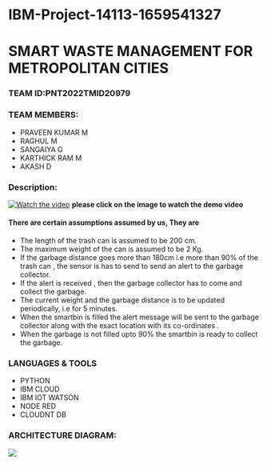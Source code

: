 # IBM-Project-14113-1659541327
# SMART WASTE MANAGEMENT FOR METROPOLITAN CITIES
### TEAM ID:PNT2022TMID20979
### TEAM MEMBERS:
* PRAVEEN KUMAR M
* RAGHUL M
* SANGAIYA G
* KARTHICK RAM M
* AKASH D
### Description:

[![Watch the video](https://i.imgur.com/njyfVPv.jpg)](https://youtu.be/S62pcmaetEc)
__please click on the image to watch the demo video__
#### There are certain assumptions assumed by us, They are
* The length of the trash can is assumed to be 200 cm.
* The maximum weight of the can is assumed to be 2 Kg.
* If the garbage distance goes more than 180cm i.e more than 90% of 
the trash can , the sensor is has to send to send an alert to the garbage 
collector.
* If the alert is received , then the garbage collector has to come and 
collect the garbage.
* The current weight and the garbage distance is to be updated 
periodically, i.e for 5 minutes.
* When the smartbin is filled the alert message will be sent to the garbage collector along with the 
exact location with its co-ordinates . 
* When the garbage is not filled upto 90% the smartbin is ready to collect the garbage. 

### LANGUAGES & TOOLS
* PYTHON
* IBM CLOUD
* IBM IOT WATSON
* NODE RED
* CLOUDNT DB

### ARCHITECTURE DIAGRAM:
<img src="https://i.imgur.com/5ghU9z5.png">



